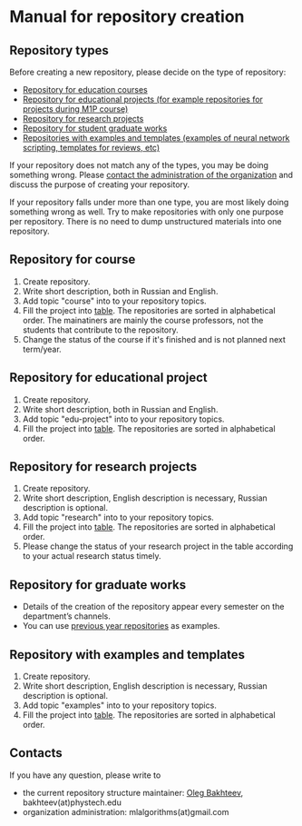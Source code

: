 # Manual for repository creation
## Repository types
Before creating a new repository, please decide on the type of repository:
* [Repository for education courses](#repository-for-course)
* [Repository for educational projects (for example repositories for projects during M1P course)](#repository-for-educational-project)
* [Repository for research projects](#repository-for-research-projects)
* [Repository for student graduate works](#repository-for-graduate-works)
* [Repositories with examples and templates (examples of neural network scripting, templates for reviews, etc)](#repository-with-examples-and-templates)

If your repository does not match any of the types, you may be doing something wrong. Please [contact the administration of the organization](#contacts) and discuss the purpose of creating your repository.

If your repository falls under more than one type, you are most likely doing something wrong as well. Try to make repositories with only one purpose per repository. There is no need to dump unstructured materials into one repository.

## Repository for course
1. Create repository.
2. Write short description, both in Russian and English.
3. Add topic "course" into to your repository topics.
4. Fill the project into [table](reps_courses.md).   The repositories are sorted in alphabetical order. The mainatiners are mainly the course professors, not the students that contribute to the repository.
5. Change the status of the course if it's finished and is not planned next term/year.

## Repository for educational project
1. Create repository.
2. Write short description, both in Russian and English.
3. Add topic "edu-project" into to your repository topics.
4. Fill the project into [table](reps_edu.md).   The repositories are sorted in alphabetical order. 


## Repository for research projects
1. Create repository.
2. Write short description, English description is necessary, Russian description is optional.
3. Add topic "research" into to your repository topics.
4. Fill the project into [table](reps_research.md).   The repositories are sorted in alphabetical order. 
5. Please change the status of your research project in the table according to your actual research status timely. 

## Repository for graduate works
* Details of the creation of the repository appear every semester on the department’s channels.
* You can use [previous year repositories](https://intsystems.github.io/materials/nir/) as examples.

  
## Repository with examples and templates
1. Create repository.
2. Write short description, English description is necessary, Russian description is optional.
3. Add topic "examples" into to your repository topics.
4. Fill the project into [table](reps_examples.md).   The repositories are sorted in alphabetical order. 

## Contacts
If you have any question, please write to
* the current repository structure maintainer: [Oleg Bakhteev](http://github.com/bahleg), bakhteev(at)phystech.edu
* organization administration: mlalgorithms(at)gmail.com


